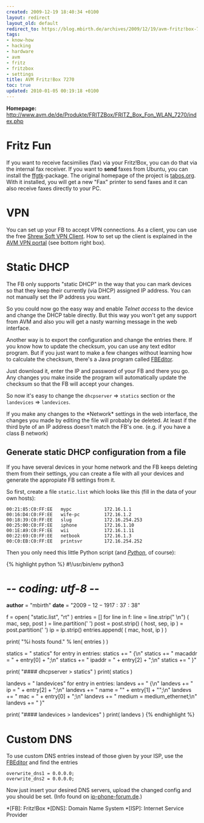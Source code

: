 ```yaml
---
created: 2009-12-19 18:40:34 +0100
layout: redirect
layout_old: default
redirect_to: https://blog.mbirth.de/archives/2009/12/19/avm-fritz!box-7270.html
tags:
- know-how
- hacking
- hardware
- avm
- fritz
- fritzbox
- settings
title: AVM Fritz!Box 7270
toc: true
updated: 2010-01-05 00:19:18 +0100
---
```


**Homepage:** <http://www.avm.de/de/Produkte/FRITZBox/FRITZ_Box_Fon_WLAN_7270/index.php>

Fritz Fun
=========

If you want to receive facsimilies (fax) via your Fritz!Box, you can do that via the internal fax receiver.
If you want to **send** faxes from Ubuntu, you can install the [ffgtk](http://wiki.ubuntuusers.de/ffgtk)-package.
The original homepage of the project is [tabos.org](http://www.tabos.org/ffgtk/). With it installed, you will get
a new "Fax" printer to send faxes and it can also receive faxes directly to your PC.


VPN
===

You can set up your FB to accept VPN connections. As a client, you can use the free [Shrew Soft VPN Client](http://www.shrew.net/).
How to set up the client is explained in the [AVM VPN portal](http://www.avm.de/de/Service/Service-Portale/Service-Portal/index.php?portal=VPN) (see bottom right box).


Static DHCP
===========

The FB only supports "static DHCP" in the way that you can mark devices so that they keep their currently
(via DHCP) assigned IP address. You can not manually set the IP address you want.

So you could now go the easy way and enable *Telnet access* to the device and change the DHCP table directly.
But this way you won't get any support from AVM and also you will get a nasty warning message in the web interface.

Another way is to export the configuration and change the entries there. If you know how to update the checksum,
you can use any text editor program. But if you just want to make a few changes without learning how to calculate
the checksum, there's a Java program called [FBEditor](http://www.ip-phone-forum.de/showthread.php?t=79513).

Just download it, enter the IP and password of your FB and there you go. Any changes you make inside the program
will automatically update the checksum so that the FB will accept your changes.

So now it's easy to change the `dhcpserver` ⇒ `statics` section or the `landevices` ⇒ `landevices`.

<p><div class="noteimportant" markdown="1">
If you make any changes to the *Network* settings in the web interface, the changes you made by editing the file
will probably be deleted. At least if the third byte of an IP address doesn't match the FB's one. (e.g. if you have a class B network)
</div></p>


Generate static DHCP configuration from a file
----------------------------------------------

If you have several devices in your home network and the FB keeps deleting them from their settings, you can create
a file with all your devices and generate the appropiate FB settings from it.

So first, create a file `static.list` which looks like this (fill in the data of your own hosts):

~~~
00:21:85:C0:FF:EE   mypc            172.16.1.1
00:16:D4:C0:FF:EE   wife-pc         172.16.1.2
00:18:39:C0:FF:EE   slug            172.16.254.253
00:25:00:C0:FF:EE   iphone          172.16.1.10
00:1E:A9:C0:FF:EE   wii             172.16.1.11
00:22:69:C0:FF:EE   netbook         172.16.1.3
00:C0:EB:C0:FF:EE   printsvr        172.16.254.252
~~~

Then you only need this little Python script (and *[Python](http://www.python.org/)*, of course):

{% highlight python %}
#!/usr/bin/env python3
# -*- coding: utf-8 -*-

__author__ = "mbirth"
__date__   = "$2009-12-19 17:37:38$"

f = open( "static.list", "rt" )
entries = []
for line in f:
    line = line.strip(" \n")
    ( mac, sep, post ) = line.partition(' ')
    post = post.strip()
    ( host, sep, ip ) = post.partition(' ')
    ip = ip.strip()
    entries.append( ( mac, host, ip ) )

print( "%i hosts found." % len( entries ) )

statics = "        statics"
for entry in entries:
    statics += " {\n"
    statics += "                macaddr = " + entry[0] + ";\n"
    statics += "                ipaddr = " + entry[2] + ";\n"
    statics += "        }"

print( "#### dhcpserver > statics" )
print( statics )


landevs = "        landevices"
for entry in entries:
    landevs += " {\n"
    landevs += "                ip = " + entry[2] + ";\n"
    landevs += "                name = \"" + entry[1] + "\";\n"
    landevs += "                mac = " + entry[0] + ";\n"
    landevs += "                medium = medium_ethernet;\n"
    landevs += "        }"

print( "#### landevices > landevices" )
print( landevs )
{% endhighlight %}

Custom DNS
==========

To use custom DNS entries instead of those given by your ISP, use the
[FBEditor](http://www.ip-phone-forum.de/showthread.php?t=79513) and find the entries

    overwrite_dns1 = 0.0.0.0;
    overwrite_dns2 = 0.0.0.0;

Now just insert your desired DNS servers, upload the changed config and you should be set.
(Info found on [ip-phone-forum.de](http://www.ip-phone-forum.de/showthread.php?t=86191&page=2).)

*[FB]: Fritz!Box
*[DNS]: Domain Name System
*[ISP]: Internet Service Provider